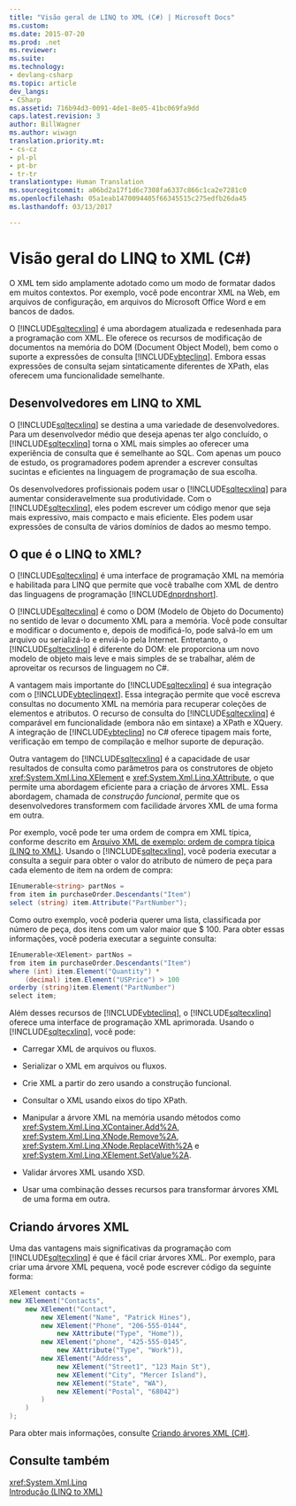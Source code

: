 ```yaml
---
title: "Visão geral de LINQ to XML (C#) | Microsoft Docs"
ms.custom: 
ms.date: 2015-07-20
ms.prod: .net
ms.reviewer: 
ms.suite: 
ms.technology:
- devlang-csharp
ms.topic: article
dev_langs:
- CSharp
ms.assetid: 716b94d3-0091-4de1-8e05-41bc069fa9dd
caps.latest.revision: 3
author: BillWagner
ms.author: wiwagn
translation.priority.mt:
- cs-cz
- pl-pl
- pt-br
- tr-tr
translationtype: Human Translation
ms.sourcegitcommit: a06bd2a17f1d6c7308fa6337c866c1ca2e7281c0
ms.openlocfilehash: 05a1eab1470094405f66345515c275edfb26da45
ms.lasthandoff: 03/13/2017

---
```

# <a name="linq-to-xml-overview-c"></a>Visão geral do LINQ to XML (C#)
O XML tem sido amplamente adotado como um modo de formatar dados em muitos contextos. Por exemplo, você pode encontrar XML na Web, em arquivos de configuração, em arquivos do Microsoft Office Word e em bancos de dados.  
  
 O [!INCLUDE[sqltecxlinq](../../../../csharp/programming-guide/concepts/linq/includes/sqltecxlinq_md.md)] é uma abordagem atualizada e redesenhada para a programação com XML. Ele oferece os recursos de modificação de documentos na memória do DOM (Document Object Model), bem como o suporte a expressões de consulta [!INCLUDE[vbteclinq](../../../../csharp/includes/vbteclinq_md.md)]. Embora essas expressões de consulta sejam sintaticamente diferentes de XPath, elas oferecem uma funcionalidade semelhante.  
  
## <a name="linq-to-xml-developers"></a>Desenvolvedores em LINQ to XML  
 O [!INCLUDE[sqltecxlinq](../../../../csharp/programming-guide/concepts/linq/includes/sqltecxlinq_md.md)] se destina a uma variedade de desenvolvedores. Para um desenvolvedor médio que deseja apenas ter algo concluído, o [!INCLUDE[sqltecxlinq](../../../../csharp/programming-guide/concepts/linq/includes/sqltecxlinq_md.md)] torna o XML mais simples ao oferecer uma experiência de consulta que é semelhante ao SQL. Com apenas um pouco de estudo, os programadores podem aprender a escrever consultas sucintas e eficientes na linguagem de programação de sua escolha.  
  
 Os desenvolvedores profissionais podem usar o [!INCLUDE[sqltecxlinq](../../../../csharp/programming-guide/concepts/linq/includes/sqltecxlinq_md.md)] para aumentar consideravelmente sua produtividade. Com o [!INCLUDE[sqltecxlinq](../../../../csharp/programming-guide/concepts/linq/includes/sqltecxlinq_md.md)], eles podem escrever um código menor que seja mais expressivo, mais compacto e mais eficiente. Eles podem usar expressões de consulta de vários domínios de dados ao mesmo tempo.  
  
## <a name="what-is-linq-to-xml"></a>O que é o LINQ to XML?  
 O [!INCLUDE[sqltecxlinq](../../../../csharp/programming-guide/concepts/linq/includes/sqltecxlinq_md.md)] é uma interface de programação XML na memória e habilitada para LINQ que permite que você trabalhe com XML de dentro das linguagens de programação [!INCLUDE[dnprdnshort](../../../../csharp/getting-started/includes/dnprdnshort_md.md)].  
  
 O [!INCLUDE[sqltecxlinq](../../../../csharp/programming-guide/concepts/linq/includes/sqltecxlinq_md.md)] é como o DOM (Modelo de Objeto do Documento) no sentido de levar o documento XML para a memória. Você pode consultar e modificar o documento e, depois de modificá-lo, pode salvá-lo em um arquivo ou serializá-lo e enviá-lo pela Internet. Entretanto, o [!INCLUDE[sqltecxlinq](../../../../csharp/programming-guide/concepts/linq/includes/sqltecxlinq_md.md)] é diferente do DOM: ele proporciona um novo modelo de objeto mais leve e mais simples de se trabalhar, além de aproveitar os recursos de linguagem no C#.  
  
 A vantagem mais importante do [!INCLUDE[sqltecxlinq](../../../../csharp/programming-guide/concepts/linq/includes/sqltecxlinq_md.md)] é sua integração com o [!INCLUDE[vbteclinqext](../../../../csharp/getting-started/includes/vbteclinqext_md.md)]. Essa integração permite que você escreva consultas no documento XML na memória para recuperar coleções de elementos e atributos. O recurso de consulta do [!INCLUDE[sqltecxlinq](../../../../csharp/programming-guide/concepts/linq/includes/sqltecxlinq_md.md)] é comparável em funcionalidade (embora não em sintaxe) a XPath e XQuery. A integração de [!INCLUDE[vbteclinq](../../../../csharp/includes/vbteclinq_md.md)] no C# oferece tipagem mais forte, verificação em tempo de compilação e melhor suporte de depuração.  
  
 Outra vantagem do [!INCLUDE[sqltecxlinq](../../../../csharp/programming-guide/concepts/linq/includes/sqltecxlinq_md.md)] é a capacidade de usar resultados de consulta como parâmetros para os construtores de objeto <xref:System.Xml.Linq.XElement> e <xref:System.Xml.Linq.XAttribute>, o que permite uma abordagem eficiente para a criação de árvores XML. Essa abordagem, chamada de *construção funcional*, permite que os desenvolvedores transformem com facilidade árvores XML de uma forma em outra.  
  
 Por exemplo, você pode ter uma ordem de compra em XML típica, conforme descrito em [Arquivo XML de exemplo: ordem de compra típica (LINQ to XML)](http://msdn.microsoft.com/library/0606c09f-6e43-4f8d-95c8-e8e2e08d2348). Usando o [!INCLUDE[sqltecxlinq](../../../../csharp/programming-guide/concepts/linq/includes/sqltecxlinq_md.md)], você poderia executar a consulta a seguir para obter o valor do atributo de número de peça para cada elemento de item na ordem de compra:  
  
```csharp  
IEnumerable<string> partNos =  
from item in purchaseOrder.Descendants("Item")  
select (string) item.Attribute("PartNumber");  
```  
  
 Como outro exemplo, você poderia querer uma lista, classificada por número de peça, dos itens com um valor maior que $ 100. Para obter essas informações, você poderia executar a seguinte consulta:  
  
```csharp  
IEnumerable<XElement> partNos =  
from item in purchaseOrder.Descendants("Item")  
where (int) item.Element("Quantity") *  
    (decimal) item.Element("USPrice") > 100  
orderby (string)item.Element("PartNumber")  
select item;  
```  
  
 Além desses recursos de [!INCLUDE[vbteclinq](../../../../csharp/includes/vbteclinq_md.md)], o [!INCLUDE[sqltecxlinq](../../../../csharp/programming-guide/concepts/linq/includes/sqltecxlinq_md.md)] oferece uma interface de programação XML aprimorada. Usando o [!INCLUDE[sqltecxlinq](../../../../csharp/programming-guide/concepts/linq/includes/sqltecxlinq_md.md)], você pode:  
  
-   Carregar XML de arquivos ou fluxos.  
  
-   Serializar o XML em arquivos ou fluxos.  
  
-   Crie XML a partir do zero usando a construção funcional.  
  
-   Consultar o XML usando eixos do tipo XPath.  
  
-   Manipular a árvore XML na memória usando métodos como <xref:System.Xml.Linq.XContainer.Add%2A>, <xref:System.Xml.Linq.XNode.Remove%2A>, <xref:System.Xml.Linq.XNode.ReplaceWith%2A> e <xref:System.Xml.Linq.XElement.SetValue%2A>.  
  
-   Validar árvores XML usando XSD.  
  
-   Usar uma combinação desses recursos para transformar árvores XML de uma forma em outra.  
  
## <a name="creating-xml-trees"></a>Criando árvores XML  
 Uma das vantagens mais significativas da programação com [!INCLUDE[sqltecxlinq](../../../../csharp/programming-guide/concepts/linq/includes/sqltecxlinq_md.md)] é que é fácil criar árvores XML. Por exemplo, para criar uma árvore XML pequena, você pode escrever código da seguinte forma:  
  
```csharp  
XElement contacts =  
new XElement("Contacts",  
    new XElement("Contact",  
        new XElement("Name", "Patrick Hines"),  
        new XElement("Phone", "206-555-0144",   
            new XAttribute("Type", "Home")),  
        new XElement("phone", "425-555-0145",  
            new XAttribute("Type", "Work")),  
        new XElement("Address",  
            new XElement("Street1", "123 Main St"),  
            new XElement("City", "Mercer Island"),  
            new XElement("State", "WA"),  
            new XElement("Postal", "68042")  
        )  
    )  
);  
```  
  
 Para obter mais informações, consulte [Criando árvores XML (C#)](../../../../csharp/programming-guide/concepts/linq/creating-xml-trees.md).  
  
## <a name="see-also"></a>Consulte também  
 <xref:System.Xml.Linq>   
 [Introdução (LINQ to XML)](../../../../csharp/programming-guide/concepts/linq/getting-started-linq-to-xml.md)
